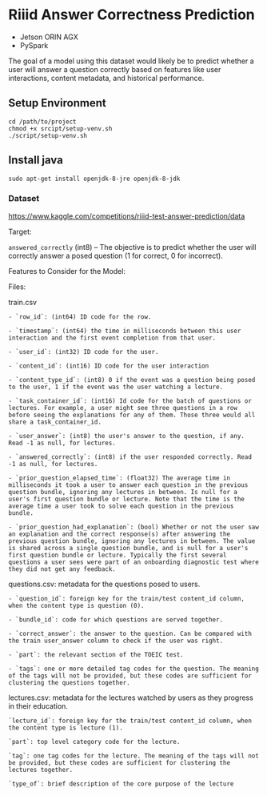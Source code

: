 # Riiid Answer Correctness Prediction

- Jetson ORIN AGX
- PySpark

The goal of a model using this dataset would likely be to predict whether a user will answer a question correctly based on features like user interactions, content metadata, and historical performance.

## Setup Environment 

```
cd /path/to/project
chmod +x srcipt/setup-venv.sh
./script/setup-venv.sh
```

## Install java

```
sudo apt-get install openjdk-8-jre openjdk-8-jdk
```

### Dataset

https://www.kaggle.com/competitions/riiid-test-answer-prediction/data

Target:

  `answered_correctly` (int8) – The objective is to predict whether the user will correctly answer a posed question (1 for correct, 0 for incorrect).

Features to Consider for the Model:

  Files: 
  
  train.csv

    - `row_id`: (int64) ID code for the row.

    - `timestamp`: (int64) the time in milliseconds between this user interaction and the first event completion from that user.

    - `user_id`: (int32) ID code for the user.

    - `content_id`: (int16) ID code for the user interaction

    - `content_type_id`: (int8) 0 if the event was a question being posed to the user, 1 if the event was the user watching a lecture.

    - `task_container_id`: (int16) Id code for the batch of questions or lectures. For example, a user might see three questions in a row before seeing the explanations for any of them. Those three would all share a task_container_id.

    - `user_answer`: (int8) the user's answer to the question, if any. Read -1 as null, for lectures.

    - `answered_correctly`: (int8) if the user responded correctly. Read -1 as null, for lectures.

    - `prior_question_elapsed_time`: (float32) The average time in milliseconds it took a user to answer each question in the previous question bundle, ignoring any lectures in between. Is null for a user's first question bundle or lecture. Note that the time is the average time a user took to solve each question in the previous bundle.

    - `prior_question_had_explanation`: (bool) Whether or not the user saw an explanation and the correct response(s) after answering the previous question bundle, ignoring any lectures in between. The value is shared across a single question bundle, and is null for a user's first question bundle or lecture. Typically the first several questions a user sees were part of an onboarding diagnostic test where they did not get any feedback.

  questions.csv: metadata for the questions posed to users.

    - `question_id`: foreign key for the train/test content_id column, when the content type is question (0).

    - `bundle_id`: code for which questions are served together.

    - `correct_answer`: the answer to the question. Can be compared with the train user_answer column to check if the user was right.

    - `part`: the relevant section of the TOEIC test.

    - `tags`: one or more detailed tag codes for the question. The meaning of the tags will not be provided, but these codes are sufficient for clustering the questions together.

  lectures.csv: metadata for the lectures watched by users as they progress in their education.

    `lecture_id`: foreign key for the train/test content_id column, when the content type is lecture (1).

    `part`: top level category code for the lecture.

    `tag`: one tag codes for the lecture. The meaning of the tags will not be provided, but these codes are sufficient for clustering the lectures together.

    `type_of`: brief description of the core purpose of the lecture
